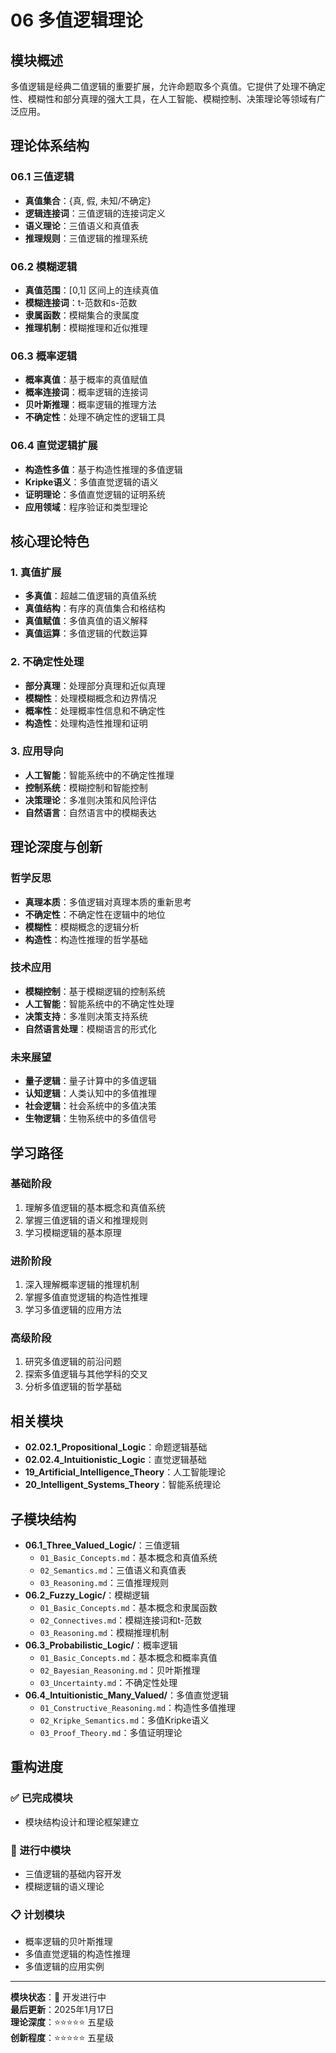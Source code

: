 # 06 多值逻辑理论

## 模块概述

多值逻辑是经典二值逻辑的重要扩展，允许命题取多个真值。它提供了处理不确定性、模糊性和部分真理的强大工具，在人工智能、模糊控制、决策理论等领域有广泛应用。

## 理论体系结构

### 06.1 三值逻辑

- **真值集合**：{真, 假, 未知/不确定}
- **逻辑连接词**：三值逻辑的连接词定义
- **语义理论**：三值语义和真值表
- **推理规则**：三值逻辑的推理系统

### 06.2 模糊逻辑

- **真值范围**：[0,1] 区间上的连续真值
- **模糊连接词**：t-范数和s-范数
- **隶属函数**：模糊集合的隶属度
- **推理机制**：模糊推理和近似推理

### 06.3 概率逻辑

- **概率真值**：基于概率的真值赋值
- **概率连接词**：概率逻辑的连接词
- **贝叶斯推理**：概率逻辑的推理方法
- **不确定性**：处理不确定性的逻辑工具

### 06.4 直觉逻辑扩展

- **构造性多值**：基于构造性推理的多值逻辑
- **Kripke语义**：多值直觉逻辑的语义
- **证明理论**：多值直觉逻辑的证明系统
- **应用领域**：程序验证和类型理论

## 核心理论特色

### 1. 真值扩展

- **多真值**：超越二值逻辑的真值系统
- **真值结构**：有序的真值集合和格结构
- **真值赋值**：多值真值的语义解释
- **真值运算**：多值逻辑的代数运算

### 2. 不确定性处理

- **部分真理**：处理部分真理和近似真理
- **模糊性**：处理模糊概念和边界情况
- **概率性**：处理概率性信息和不确定性
- **构造性**：处理构造性推理和证明

### 3. 应用导向

- **人工智能**：智能系统中的不确定性推理
- **控制系统**：模糊控制和智能控制
- **决策理论**：多准则决策和风险评估
- **自然语言**：自然语言中的模糊表达

## 理论深度与创新

### 哲学反思

- **真理本质**：多值逻辑对真理本质的重新思考
- **不确定性**：不确定性在逻辑中的地位
- **模糊性**：模糊概念的逻辑分析
- **构造性**：构造性推理的哲学基础

### 技术应用

- **模糊控制**：基于模糊逻辑的控制系统
- **人工智能**：智能系统中的不确定性处理
- **决策支持**：多准则决策支持系统
- **自然语言处理**：模糊语言的形式化

### 未来展望

- **量子逻辑**：量子计算中的多值逻辑
- **认知逻辑**：人类认知中的多值推理
- **社会逻辑**：社会系统中的多值决策
- **生物逻辑**：生物系统中的多值信号

## 学习路径

### 基础阶段

1. 理解多值逻辑的基本概念和真值系统
2. 掌握三值逻辑的语义和推理规则
3. 学习模糊逻辑的基本原理

### 进阶阶段

1. 深入理解概率逻辑的推理机制
2. 掌握多值直觉逻辑的构造性推理
3. 学习多值逻辑的应用方法

### 高级阶段

1. 研究多值逻辑的前沿问题
2. 探索多值逻辑与其他学科的交叉
3. 分析多值逻辑的哲学基础

## 相关模块

- **02.02.1_Propositional_Logic**：命题逻辑基础
- **02.02.4_Intuitionistic_Logic**：直觉逻辑基础
- **19_Artificial_Intelligence_Theory**：人工智能理论
- **20_Intelligent_Systems_Theory**：智能系统理论

## 子模块结构

- **06.1_Three_Valued_Logic/**：三值逻辑
  - `01_Basic_Concepts.md`：基本概念和真值系统
  - `02_Semantics.md`：三值语义和真值表
  - `03_Reasoning.md`：三值推理规则
- **06.2_Fuzzy_Logic/**：模糊逻辑
  - `01_Basic_Concepts.md`：基本概念和隶属函数
  - `02_Connectives.md`：模糊连接词和t-范数
  - `03_Reasoning.md`：模糊推理机制
- **06.3_Probabilistic_Logic/**：概率逻辑
  - `01_Basic_Concepts.md`：基本概念和概率真值
  - `02_Bayesian_Reasoning.md`：贝叶斯推理
  - `03_Uncertainty.md`：不确定性处理
- **06.4_Intuitionistic_Many_Valued/**：多值直觉逻辑
  - `01_Constructive_Reasoning.md`：构造性多值推理
  - `02_Kripke_Semantics.md`：多值Kripke语义
  - `03_Proof_Theory.md`：多值证明理论

## 重构进度

### ✅ 已完成模块

- 模块结构设计和理论框架建立

### 🚧 进行中模块

- 三值逻辑的基础内容开发
- 模糊逻辑的语义理论

### 📋 计划模块

- 概率逻辑的贝叶斯推理
- 多值直觉逻辑的构造性推理
- 多值逻辑的应用实例

---

**模块状态**：🚧 开发进行中  
**最后更新**：2025年1月17日  
**理论深度**：⭐⭐⭐⭐⭐ 五星级  
**创新程度**：⭐⭐⭐⭐⭐ 五星级
